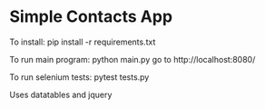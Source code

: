 # Simple Contacts App


To install:
pip install -r requirements.txt

To run main program:
python main.py
go to http://localhost:8080/

To run selenium tests:
pytest tests.py

Uses datatables and jquery